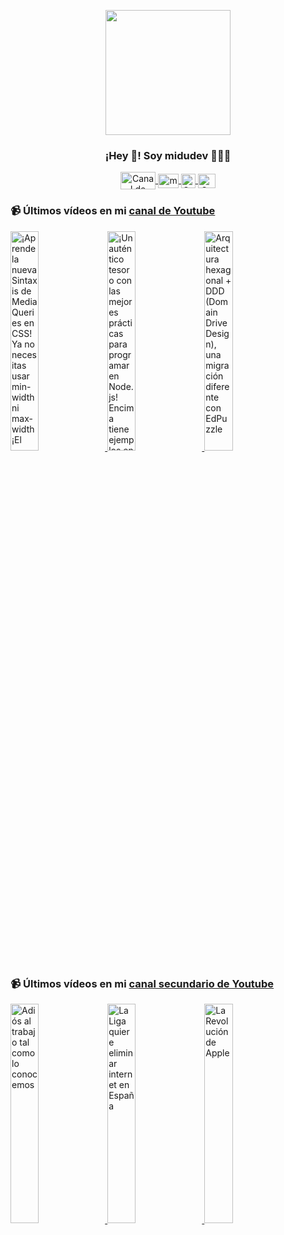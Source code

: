 <p align="center" width="300">
   <img align="center" width="200" src="https://user-images.githubusercontent.com/1561955/106762302-fda9de00-6635-11eb-99be-3ef744e60c0e.png" />
   <h3 align="center">¡Hey 👋! Soy midudev 👨🏻‍💻</h3>
</p>

<p align="center">
   <a href="https://twitch.tv/midudev" target="blank">
    <img align="center" src="https://upload.wikimedia.org/wikipedia/commons/c/ce/Twitch_logo_2019.svg" alt="Canal de Twitch de midudev" height="28px" width="56px" />
  </a>
  <span style="width: 8px;"> </span>
   <a href="https://youtube.com/midudev" target="blank">
    <img align="center" src="https://upload.wikimedia.org/wikipedia/commons/0/09/YouTube_full-color_icon_%282017%29.svg" alt="midudev" height="23px" width="33px" />
  </a>
  <span style="width: 8px;"> </span>
  <a href="https://instagram.com/midu.dev" target="blank">
    <img align="center" src="https://upload.wikimedia.org/wikipedia/commons/e/e7/Instagram_logo_2016.svg" alt="Canal de Instagram de midu.dev" height="23px" width="23px" />
  </a>
  <span style="width: 8px;"> </span>
  <a href="https://twitter.com/midudev" target="blank">
    <img align="center" src="https://upload.wikimedia.org/wikipedia/commons/thumb/6/6f/Logo_of_Twitter.svg/2491px-Logo_of_Twitter.svg.png" alt="Canal de Twitter de midudev" height="23px" width="28px" />
  </a>
</p>

### 📹 Últimos vídeos en mi [canal de Youtube](https://youtube.com/midudev?sub_confirmation=1)

<a href='https://youtu.be/smuK_Eatoq8' target='_blank'>
  <img width='30%' src='https://img.youtube.com/vi/smuK_Eatoq8/mqdefault.jpg' alt='¡Aprende la nueva Sintaxis de Media Queries en CSS! Ya no necesitas usar min-width ni max-width  ¡El' />
</a>
<a href='https://youtu.be/_2NzvYPDn4s' target='_blank'>
  <img width='30%' src='https://img.youtube.com/vi/_2NzvYPDn4s/mqdefault.jpg' alt='¡Un auténtico tesoro con las mejores prácticas para programar en Node.js! Encima tiene ejemplos en E' />
</a>
<a href='https://youtu.be/wMj4GuvTwHI' target='_blank'>
  <img width='30%' src='https://img.youtube.com/vi/wMj4GuvTwHI/mqdefault.jpg' alt='Arquitectura hexagonal + DDD (Domain Drive Design), una migración diferente con EdPuzzle' />
</a>

### 📹 Últimos vídeos en mi [canal secundario de Youtube](https://youtube.com/midulive?sub_confirmation=1)

<a href='https://youtu.be/uZorXpO4FTc' target='_blank'>
  <img width='30%' src='https://img.youtube.com/vi/uZorXpO4FTc/mqdefault.jpg' alt='Adiós al trabajo tal como lo conocemos' />
</a>
<a href='https://youtu.be/HbeFBpfY8yU' target='_blank'>
  <img width='30%' src='https://img.youtube.com/vi/HbeFBpfY8yU/mqdefault.jpg' alt='La Liga quiere eliminar internet en España' />
</a>
<a href='https://youtu.be/i-ZygtIWyFg' target='_blank'>
  <img width='30%' src='https://img.youtube.com/vi/i-ZygtIWyFg/mqdefault.jpg' alt='La Revolución de Apple' />
</a>